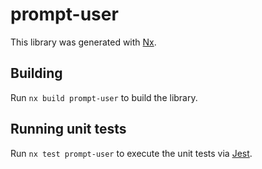 # prompt-user

This library was generated with [Nx](https://nx.dev).

## Building

Run `nx build prompt-user` to build the library.

## Running unit tests

Run `nx test prompt-user` to execute the unit tests via [Jest](https://jestjs.io).
